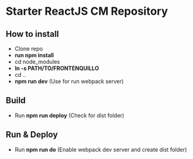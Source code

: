 # Starter ReactJS CM Repository

## How to install

- Clone repo
- **run npm install**
- cd node_modules
- **ln -s PATH/TO/FRONTENQUILLO**
- cd ..
- **npm run dev** (Use for run webpack server)

## Build

- Run **npm run deploy** (Check for dist folder)

## Run & Deploy

- Run **npm run do** (Enable webpack dev server and create dist folder)
